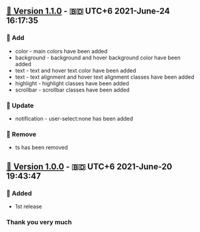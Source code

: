 ## [🔖 Version 1.1.0](https://github.com/afancy-org/afancy/releases/tag/v1.1.0) - 🇧🇩 UTC+6 2021-June-24 16:17:35
### 🚩 Add
- color - main colors have been added
- background - background and hover background color have been added
- text - text and hover text color have been added
- text - text alignment and hover text alignment classes have been added
- highlight - highlight classes have been added
- scrollbar - scrollbar classes have been added
### 🚩 Update
- notification - user-select:none has been added
### 🚩 Remove
- ts has been removed




## [🔖 Version 1.0.0](https://github.com/afancy-org/afancy/releases/tag/v1.0.0) - 🇧🇩 UTC+6 2021-June-20 19:43:47
### 🚩 Added
- 1st release




### Thank you very much